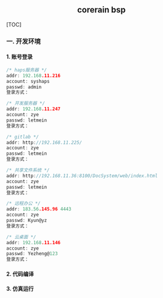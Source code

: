 ## <center>corerain bsp</center>

[TOC]

### 一. 开发环境

#### 1. 账号登录

```c
/* haps服务器 */
addr: 192.168.11.216
account: syshaps
passwd: admin
登录方式：

/* 开发服务器 */
addr: 192.168.11.247
account: zye
passwd: letmein
登录方式：

/* gitlab */
addr: http://192.168.11.225/
account: zye
passwd: letmein
登录方式：

/* 共享文件系统 */
addr: http://192.168.11.36:8100/DocSystem/web/index.html
account: zye
passwd: letmein 
登录方式：

/* 远程办公 */
addr: 183.56.145.96 4443
account: zye
passwd: Kyun@yz
登录方式：

/* 云桌面 */
addr: 192.168.11.146
account: zye
passwd: Yezheng@123
登录方式：  
```



#### 2. 代码编译



#### 3. 仿真运行